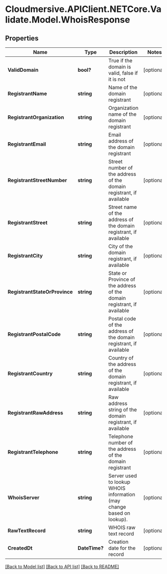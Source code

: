 # Cloudmersive.APIClient.NETCore.Validate.Model.WhoisResponse
## Properties

Name | Type | Description | Notes
------------ | ------------- | ------------- | -------------
**ValidDomain** | **bool?** | True if the domain is valid, false if it is not | [optional] 
**RegistrantName** | **string** | Name of the domain registrant | [optional] 
**RegistrantOrganization** | **string** | Organization name of the domain registrant | [optional] 
**RegistrantEmail** | **string** | Email address of the domain registrant | [optional] 
**RegistrantStreetNumber** | **string** | Street number of the address of the domain registrant, if available | [optional] 
**RegistrantStreet** | **string** | Street name of the address of the domain registrant, if available | [optional] 
**RegistrantCity** | **string** | City of the domain registrant, if available | [optional] 
**RegistrantStateOrProvince** | **string** | State or Province of the address of the domain registrant, if available | [optional] 
**RegistrantPostalCode** | **string** | Postal code of the address of the domain registrant, if available | [optional] 
**RegistrantCountry** | **string** | Country of the address of the domain registrant, if available | [optional] 
**RegistrantRawAddress** | **string** | Raw address string of the domain registrant, if available | [optional] 
**RegistrantTelephone** | **string** | Telephone number of the address of the domain registrant | [optional] 
**WhoisServer** | **string** | Server used to lookup WHOIS information (may change based on lookup). | [optional] 
**RawTextRecord** | **string** | WHOIS raw text record | [optional] 
**CreatedDt** | **DateTime?** | Creation date for the record | [optional] 

[[Back to Model list]](../README.md#documentation-for-models) [[Back to API list]](../README.md#documentation-for-api-endpoints) [[Back to README]](../README.md)

